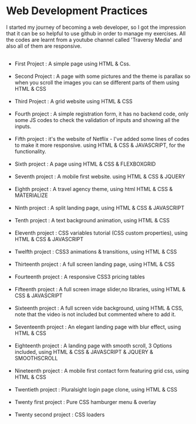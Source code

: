 # Web Development Practices
I started my journey of becoming a web developer, so I got  the impression that it can be so helpful to use github in order to manage my exercises. All the codes are learnt from a youtube channel called 'Traversy Media' and also all of them are responsive.
<br/><br/>
- First Project : A simple page using HTML & Css.
<br/><br/>
- Second Project : A page with some pictures and the theme is parallax so when you scroll the images you can se different parts of them using HTML & CSS
<br/><br/>
- Third Project : A grid website using HTML & CSS
<br/><br/>
- Fourth project : A simple registration form, it has no backend code, only some JS codes to check the validation of inputs and showing all the inputs.
<br/><br/>
- Fifth project : it's the website of Netflix - I've added some lines of codes to make it more responsive. using HTML & CSS & JAVASCRIPT, for the functionality.
<br/><br/>
- Sixth project : A page using HTML & CSS & FLEXBOXGRID
<br/><br/>
- Seventh project : A mobile first website. using HTML & CSS & JQUERY
<br/><br/>
- Eighth project : A travel agency theme, using html HTML & CSS & MATERIALIZE
<br/><br/>
- Ninth project : A split landing page, using HTML & CSS & JAVASCRIPT
<br/><br/>
- Tenth project : A text background animation, using HTML & CSS
<br/><br/>
- Eleventh project : CSS variables tutorial (CSS custom properties), using HTML & CSS & JAVASCRIPT
<br/><br/>
- Twelfth project : CSS3 animations & transitions, using HTML & CSS
<br/><br/>
- Thirteenth project : A full screen landing page, using HTML & CSS
<br/><br/>
- Fourteenth project : A responsive CSS3 pricing tables
<br/><br/>
- Fifteenth project : A full screen image slider,no libraries, using HTML & CSS & JAVASCRIPT
<br/><br/>
- Sixteenth project : A full screen vide background, using HTML & CSS, note that the video is not included but commented where to add it.
<br/><br/>
- Seventeenth project : An elegant landing page with blur effect, using HTML & CSS
<br/><br/>
- Eighteenth project : A landing page with smooth scroll, 3 Options included, using HTML & CSS & JAVASCRIPT & JQUERY & SMOOTHSCROLL
<br/><br/>
- Nineteenth project : A mobile first contact form featuring grid css, using HTML & CSS
<br/><br/>
- Twentieth project : Pluralsight login page clone, using HTML & CSS
<br/><br/>
- Twenty first project : Pure CSS hamburger menu & overlay
<br/><br/>
- Twenty second project : CSS loaders
